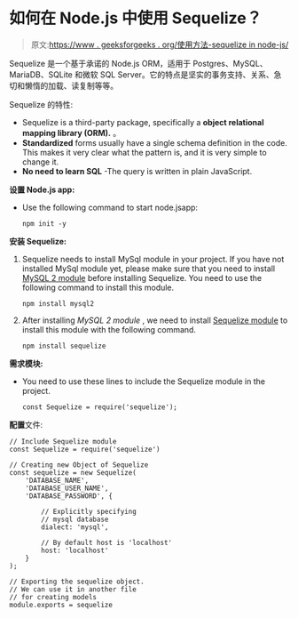 # 如何在 Node.js 中使用 Sequelize？

> 原文:[https://www . geeksforgeeks . org/使用方法-sequelize in node-js/](https://www.geeksforgeeks.org/how-to-use-sequelize-in-node-js/)

Sequelize 是一个基于承诺的 Node.js ORM，适用于 Postgres、MySQL、MariaDB、SQLite 和微软 SQL Server。它的特点是坚实的事务支持、关系、急切和懒惰的加载、读复制等等。

Sequelize 的特性:

*   Sequelize is a third-party package, specifically a **object relational mapping library (ORM).** 。
*   **Standardized** forms usually have a single schema definition in the code. This makes it very clear what the pattern is, and it is very simple to change it.
*   **No need to learn SQL** -The query is written in plain JavaScript.

**设置 Node.js app:**

*   Use the following command to start node.jsapp:

    ```
    npm init -y
    ```

**安装 Sequelize:**

1.  Sequelize needs to install MySql module in your project. If you have not installed MySql module yet, please make sure that you need to install [MySQL 2 module](https://www.npmjs.com/package/mysql2) before installing Sequelize. You need to use the following command to install this module.

    ```
    npm install mysql2
    ```

2.  After installing *MySQL 2 module* , we need to install [Sequelize module](https://www.npmjs.com/package/sequelize) to install this module with the following command.

    ```
    npm install sequelize
    ```

**需求模块:**

*   You need to use these lines to include the Sequelize module in the project.

    ```
    const Sequelize = require('sequelize');
    ```

**配置**文件:

```
// Include Sequelize module
const Sequelize = require('sequelize')

// Creating new Object of Sequelize
const sequelize = new Sequelize(
    'DATABASE_NAME',
    'DATABASE_USER_NAME',
    'DATABASE_PASSWORD', {

        // Explicitly specifying 
        // mysql database
        dialect: 'mysql',

        // By default host is 'localhost'           
        host: 'localhost'
    }
);

// Exporting the sequelize object. 
// We can use it in another file
// for creating models
module.exports = sequelize
```